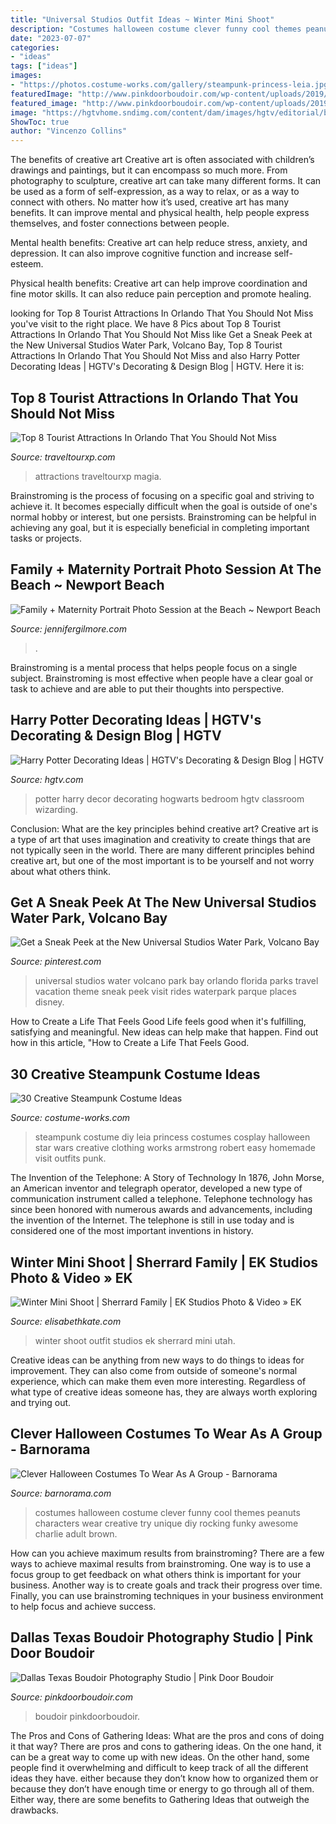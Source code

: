 ```yaml
---
title: "Universal Studios Outfit Ideas ~ Winter Mini Shoot"
description: "Costumes halloween costume clever funny cool themes peanuts characters wear creative try unique diy rocking funky awesome charlie adult brown"
date: "2023-07-07"
categories:
- "ideas"
tags: ["ideas"]
images:
- "https://photos.costume-works.com/gallery/steampunk-princess-leia.jpg"
featuredImage: "http://www.pinkdoorboudoir.com/wp-content/uploads/2019/07/10-8962-post/DallasDFWBoudoir-30.jpg"
featured_image: "http://www.pinkdoorboudoir.com/wp-content/uploads/2019/07/10-8962-post/DallasDFWBoudoir-30.jpg"
image: "https://hgtvhome.sndimg.com/content/dam/images/hgtv/editorial/blogs/fullset/erica/GettyImages-519300616_hogwarts.jpg.rend.hgtvcom.616.411.suffix/1470949389751.jpeg"
ShowToc: true
author: "Vincenzo Collins"
---
```



The benefits of creative art
Creative art is often associated with children’s drawings and paintings, but it can encompass so much more. From photography to sculpture, creative art can take many different forms. It can be used as a form of self-expression, as a way to relax, or as a way to connect with others.
No matter how it’s used, creative art has many benefits. It can improve mental and physical health, help people express themselves, and foster connections between people.

Mental health benefits: Creative art can help reduce stress, anxiety, and depression. It can also improve cognitive function and increase self-esteem.

Physical health benefits: Creative art can help improve coordination and fine motor skills. It can also reduce pain perception and promote healing.

	

		
looking for Top 8 Tourist Attractions In Orlando That You Should Not Miss you've visit to the right place. We have 8 Pics about Top 8 Tourist Attractions In Orlando That You Should Not Miss like Get a Sneak Peek at the New Universal Studios Water Park, Volcano Bay, Top 8 Tourist Attractions In Orlando That You Should Not Miss and also Harry Potter Decorating Ideas | HGTV&#039;s Decorating &amp; Design Blog | HGTV. Here it is:
		
    
## Top 8 Tourist Attractions In Orlando That You Should Not Miss

<img loading=lazy src="https://www.traveltourxp.com/wp-content/uploads/2016/04/Tourist-Attractions-in-Orlando.jpg" onerror="this.onerror=null;this.src='https://tse3.mm.bing.net/th?id=OIP.9LJhq8s3fq1bh0928rgAnwHaD8&amp;pid=15.1';" alt="Top 8 Tourist Attractions In Orlando That You Should Not Miss">

_Source: traveltourxp.com_

>attractions traveltourxp magia. 

	

Brainstroming is the process of focusing on a specific goal and striving to achieve it. It becomes especially difficult when the goal is outside of one's normal hobby or interest, but one persists. Brainstroming can be helpful in achieving any goal, but it is especially beneficial in completing important tasks or projects.

    
## Family + Maternity Portrait Photo Session At The Beach ~ Newport Beach

<img loading=lazy src="https://jennifergilmore.com/blog/wp-content/uploads/2013/06/maternitysessionsnewportbeachbalboapier_02(pp_w768_h548).jpg" onerror="this.onerror=null;this.src='https://tse3.mm.bing.net/th?id=OIP.i7J6ZRAc2UpZP8pMoajoyQHaFS&amp;pid=15.1';" alt="Family + Maternity Portrait Photo Session at the Beach ~ Newport Beach">

_Source: jennifergilmore.com_

>. 

	

Brainstroming is a mental process that helps people focus on a single subject. Brainstroming is most effective when people have a clear goal or task to achieve and are able to put their thoughts into perspective.

    
## Harry Potter Decorating Ideas | HGTV&#039;s Decorating &amp; Design Blog | HGTV

<img loading=lazy src="https://hgtvhome.sndimg.com/content/dam/images/hgtv/editorial/blogs/fullset/erica/GettyImages-519300616_hogwarts.jpg.rend.hgtvcom.616.411.suffix/1470949389751.jpeg" onerror="this.onerror=null;this.src='https://tse4.mm.bing.net/th?id=OIP.nB6biDKzyPYZExQ8eVCpRwHaE8&amp;pid=15.1';" alt="Harry Potter Decorating Ideas | HGTV&#039;s Decorating &amp; Design Blog | HGTV">

_Source: hgtv.com_

>potter harry decor decorating hogwarts bedroom hgtv classroom wizarding. 

	

Conclusion: What are the key principles behind creative art?
Creative art is a type of art that uses imagination and creativity to create things that are not typically seen in the world. There are many different principles behind creative art, but one of the most important is to be yourself and not worry about what others think.

    
## Get A Sneak Peek At The New Universal Studios Water Park, Volcano Bay

<img loading=lazy src="https://i.pinimg.com/736x/34/fb/ef/34fbef2fe0c5b99be2ba13f33fd14cea.jpg" onerror="this.onerror=null;this.src='https://tse2.mm.bing.net/th?id=OIP.zm0L84RFbmUUnXgDR1BfZAHaLH&amp;pid=15.1';" alt="Get a Sneak Peek at the New Universal Studios Water Park, Volcano Bay">

_Source: pinterest.com_

>universal studios water volcano park bay orlando florida parks travel vacation theme sneak peek visit rides waterpark parque places disney. 

	

How to Create a Life That Feels Good
Life feels good when it's fulfilling, satisfying and meaningful. New ideas can help make that happen. Find out how in this article, "How to Create a Life That Feels Good.

    
## 30 Creative Steampunk Costume Ideas

<img loading=lazy src="https://photos.costume-works.com/gallery/steampunk-princess-leia.jpg" onerror="this.onerror=null;this.src='https://tse4.mm.bing.net/th?id=OIP.03i0vgQvkX6g9MjHslOywQAAAA&amp;pid=15.1';" alt="30 Creative Steampunk Costume Ideas">

_Source: costume-works.com_

>steampunk costume diy leia princess costumes cosplay halloween star wars creative clothing works armstrong robert easy homemade visit outfits punk. 

	

The Invention of the Telephone: A Story of Technology
In 1876, John Morse, an American inventor and telegraph operator, developed a new type of communication instrument called a telephone. Telephone technology has since been honored with numerous awards and advancements, including the invention of the Internet. The telephone is still in use today and is considered one of the most important inventions in history.

    
## Winter Mini Shoot | Sherrard Family | EK Studios Photo &amp; Video » EK

<img loading=lazy src="http://elisabethkate.com/blog/wp-content/uploads/2017/01/03-45302-post/WInter-Family-Photos-outfit-ideasEK-Studios-Photo-Video-Utah-Family-Photographers-005-Blog.jpg" onerror="this.onerror=null;this.src='https://tse4.mm.bing.net/th?id=OIP.gVPR7kUDgD8l8dZAxG49IAHaE8&amp;pid=15.1';" alt="Winter Mini Shoot | Sherrard Family | EK Studios Photo &amp; Video » EK">

_Source: elisabethkate.com_

>winter shoot outfit studios ek sherrard mini utah. 

	

Creative ideas can be anything from new ways to do things to ideas for improvement. They can also come from outside of someone's normal experience, which can make them even more interesting. Regardless of what type of creative ideas someone has, they are always worth exploring and trying out.

    
## Clever Halloween Costumes To Wear As A Group - Barnorama

<img loading=lazy src="https://www.barnorama.com/wp-content/images/2013/01/Clever-Halloween-Costumes/15-Clever-Halloween-Costumes.jpg" onerror="this.onerror=null;this.src='https://tse1.mm.bing.net/th?id=OIP.wWdJcp_ZCZV_hzyTv7PWeQHaFj&amp;pid=15.1';" alt="Clever Halloween Costumes To Wear As A Group - Barnorama">

_Source: barnorama.com_

>costumes halloween costume clever funny cool themes peanuts characters wear creative try unique diy rocking funky awesome charlie adult brown. 

	

How can you achieve maximum results from brainstroming?
There are a few ways to achieve maximal results from brainstroming. One way is to use a focus group to get feedback on what others think is important for your business. Another way is to create goals and track their progress over time. Finally, you can use brainstroming techniques in your business environment to help focus and achieve success.

    
## Dallas Texas Boudoir Photography Studio | Pink Door Boudoir

<img loading=lazy src="http://www.pinkdoorboudoir.com/wp-content/uploads/2019/07/10-8962-post/DallasDFWBoudoir-30.jpg" onerror="this.onerror=null;this.src='https://tse2.mm.bing.net/th?id=OIP.wioxrDGcRd_PJLBgXBvCwwHaLG&amp;pid=15.1';" alt="Dallas Texas Boudoir Photography Studio | Pink Door Boudoir">

_Source: pinkdoorboudoir.com_

>boudoir pinkdoorboudoir. 

	

The Pros and Cons of Gathering Ideas: What are the pros and cons of doing it that way?
There are pros and cons to gathering ideas. On the one hand, it can be a great way to come up with new ideas. On the other hand, some people find it overwhelming and difficult to keep track of all the different ideas they have. either because they don’t know how to organized them or because they don’t have enough time or energy to go through all of them. Either way, there are some benefits to Gathering Ideas that outweigh the drawbacks.

